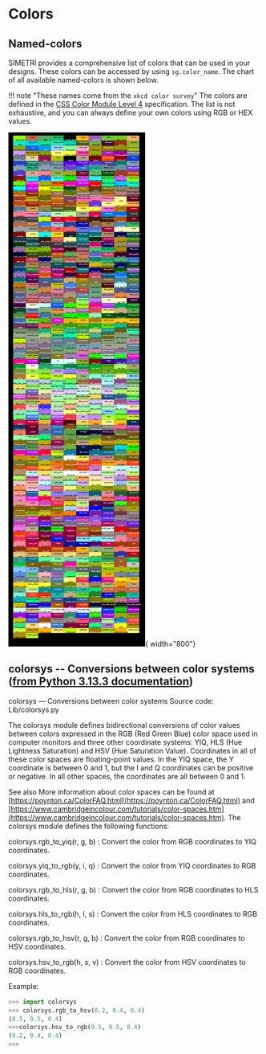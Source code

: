 <div id="random-image-container2"></div>


# Colors

<a id="sec_color_chart"></a>
## Named-colors

SİMETRİ provides a comprehensive list of colors that can be used in your designs. These colors can be accessed by using `sg.color_name`. The chart of all available named-colors is shown below.

!!! note "These names come from the `xkcd color survey`"
    The colors are defined in the [CSS Color Module Level 4](https://www.w3.org/TR/css-color-4/#named-colors) specification. The list is not exhaustive, and you can always define your own colors using RGB or HEX values.


![named_color_chart](../assets/sg_color_chart.svg){ width="800"}


## colorsys -- Conversions between color systems ([from Python 3.13.3 documentation](https://docs.python.org/3/library/colorsys.html))

colorsys — Conversions between color systems
Source code: Lib/colorsys.py

The colorsys module defines bidirectional conversions of color values between colors expressed in the RGB (Red Green Blue) color space used in computer monitors and three other coordinate systems: YIQ, HLS (Hue Lightness Saturation) and HSV (Hue Saturation Value). Coordinates in all of these color spaces are floating-point values. In the YIQ space, the Y coordinate is between 0 and 1, but the I and Q coordinates can be positive or negative. In all other spaces, the coordinates are all between 0 and 1.

See also More information about color spaces can be found at [https://poynton.ca/ColorFAQ.html](https://poynton.ca/ColorFAQ.html) and [https://www.cambridgeincolour.com/tutorials/color-spaces.htm](https://www.cambridgeincolour.com/tutorials/color-spaces.htm).
The colorsys module defines the following functions:

colorsys.rgb_to_yiq(r, g, b)
:   Convert the color from RGB coordinates to YIQ coordinates.

colorsys.yiq_to_rgb(y, i, q)
:   Convert the color from YIQ coordinates to RGB coordinates.

colorsys.rgb_to_hls(r, g, b)
:   Convert the color from RGB coordinates to HLS coordinates.

colorsys.hls_to_rgb(h, l, s)
:   Convert the color from HLS coordinates to RGB coordinates.

colorsys.rgb_to_hsv(r, g, b)
:   Convert the color from RGB coordinates to HSV coordinates.

colorsys.hsv_to_rgb(h, s, v)
: Convert the color from HSV coordinates to RGB coordinates.

Example:

```python
>>> import colorsys
>>> colorsys.rgb_to_hsv(0.2, 0.4, 0.4)
(0.5, 0.5, 0.4)
>>>colorsys.hsv_to_rgb(0.5, 0.5, 0.4)
(0.2, 0.4, 0.4)
>>>
```

<!-- From [css named-colors](https://www.w3.org/TR/css-color-4/#named-colors)

black	#000000
silver	#c0c0c0
gray	#808080
white	#ffffff
maroon	#800000
red	#ff0000
purple	#800080
fuchsia	#ff00ff
green	#008000
lime	#00ff00
olive	#808000
yellow	#ffff00
navy	#000080
blue	#0000ff
teal	#008080
aqua	#00ffff
In addition to these 16 colors, about 150 other colors have a keyword associated to them: -->

<!-- # Keyword	RGB hex value	Sample
# aliceblue	#f0f8ff
# antiquewhite	#faebd7
# aqua	#00ffff
# aquamarine	#7fffd4
# azure	#f0ffff
# beige	#f5f5dc
# bisque	#ffe4c4
# black	#000000
# blanchedalmond	#ffebcd
# blue	#0000ff
# blueviolet	#8a2be2
# brown	#a52a2a
# burlywood	#deb887
# cadetblue	#5f9ea0
# chartreuse	#7fff00
# chocolate	#d2691e
# coral	#ff7f50
# cornflowerblue	#6495ed
# cornsilk	#fff8dc
# crimson	#dc143c
# cyan
# #00ffff (synonym of aqua)
# darkblue	#00008b
# darkcyan	#008b8b
# darkgoldenrod	#b8860b
# darkgray	#a9a9a9
# darkgreen	#006400
# darkgrey	#a9a9a9
# darkkhaki	#bdb76b
# darkmagenta	#8b008b
# darkolivegreen	#556b2f
# darkorange	#ff8c00
# darkorchid	#9932cc
# darkred	#8b0000
# darksalmon	#e9967a
# darkseagreen	#8fbc8f
# darkslateblue	#483d8b
# darkslategray	#2f4f4f
# darkslategrey	#2f4f4f
# darkturquoise	#00ced1
# darkviolet	#9400d3
# deeppink	#ff1493
# deepskyblue	#00bfff
# dimgray	#696969
# dimgrey	#696969
# dodgerblue	#1e90ff
# firebrick	#b22222
# floralwhite	#fffaf0
# forestgreen	#228b22
# fuchsia	#ff00ff
# gainsboro	#dcdcdc
# ghostwhite	#f8f8ff
# gold	#ffd700
# goldenrod	#daa520
# gray	#808080
# green	#008000
# greenyellow	#adff2f
# grey	#808080 (synonym of gray)
# honeydew	#f0fff0
# hotpink	#ff69b4
# indianred	#cd5c5c
# indigo	#4b0082
# ivory	#fffff0
# khaki	#f0e68c
# lavender	#e6e6fa
# lavenderblush	#fff0f5
# lawngreen	#7cfc00
# lemonchiffon	#fffacd
# lightblue	#add8e6
# lightcoral	#f08080
# lightcyan	#e0ffff
# lightgoldenrodyellow	#fafad2
# lightgray	#d3d3d3
# lightgreen	#90ee90
# lightgrey	#d3d3d3
# lightpink	#ffb6c1
# lightsalmon	#ffa07a
# lightseagreen	#20b2aa
# lightskyblue	#87cefa
# lightslategray	#778899
# lightslategrey	#778899
# lightsteelblue	#b0c4de
# lightyellow	#ffffe0
# lime	#00ff00
# limegreen	#32cd32
# linen	#faf0e6
# magenta
# #ff00ff (synonym of fuchsia)
# maroon	#800000
# mediumaquamarine	#66cdaa
# mediumblue	#0000cd
# mediumorchid	#ba55d3
# mediumpurple	#9370db
# mediumseagreen	#3cb371
# mediumslateblue	#7b68ee
# mediumspringgreen	#00fa9a
# mediumturquoise	#48d1cc
# mediumvioletred	#c71585
# midnightblue	#191970
# mintcream	#f5fffa
# mistyrose	#ffe4e1
# moccasin	#ffe4b5
# navajowhite	#ffdead
# navy	#000080
# oldlace	#fdf5e6
# olive	#808000
# olivedrab	#6b8e23
# orange	#ffa500
# orangered	#ff4500
# orchid	#da70d6
# palegoldenrod	#eee8aa
# palegreen	#98fb98
# paleturquoise	#afeeee
# palevioletred	#db7093
# papayawhip	#ffefd5
# peachpuff	#ffdab9
# peru	#cd853f
# pink	#ffc0cb
# plum	#dda0dd
# powderblue	#b0e0e6
# purple	#800080
# rebeccapurple	#663399
# red	#ff0000
# rosybrown	#bc8f8f
# royalblue	#4169e1
# saddlebrown	#8b4513
# salmon	#fa8072
# sandybrown	#f4a460
# seagreen	#2e8b57
# seashell	#fff5ee
# sienna	#a0522d
# silver	#c0c0c0
# skyblue	#87ceeb
# slateblue	#6a5acd
# slategray	#708090
# slategrey	#708090
# snow	#fffafa
# springgreen	#00ff7f
# steelblue	#4682b4
# tan	#d2b48c
# teal	#008080
# thistle	#d8bfd8
# tomato	#ff6347
# transparent	See transparent.
# turquoise	#40e0d0
# violet	#ee82ee
# wheat	#f5deb3
# white	#ffffff
# whitesmoke	#f5f5f5
# yellow	#ffff00
# yellowgreen	#9acd32


<table class="named-color-table">
    <thead>
     <tr>
      <th>Named
      <th>Numeric
      <th>Color name
      <th>Hex rgb
      <th>Decimal
    <tbody>
     <tr>
      <td style="background:aliceblue">
      <td style="background:#f0f8ff">
      <th scope="row"><dfn class="dfn-paneled css" data-dfn-for="<color>, <named-color>" data-dfn-type="value" data-export id="valdef-color-aliceblue">aliceblue</dfn>
      <td>#f0f8ff
      <td>240 248 255
     <tr>
      <td style="background:antiquewhite">
      <td style="background:#faebd7">
      <th scope="row"><dfn class="dfn-paneled css" data-dfn-for="<color>, <named-color>" data-dfn-type="value" data-export id="valdef-color-antiquewhite">antiquewhite</dfn>
      <td>#faebd7
      <td>250 235 215
     <tr>
      <td style="background:aqua">
      <td style="background:#00ffff">
      <th scope="row"><dfn class="dfn-paneled css" data-dfn-for="<color>, <named-color>" data-dfn-type="value" data-export id="valdef-color-aqua">aqua</dfn>
      <td>#00ffff
      <td>0 255 255
     <tr>
      <td style="background:aquamarine">
      <td style="background:#7fffd4">
      <th scope="row"><dfn class="dfn-paneled css" data-dfn-for="<color>, <named-color>" data-dfn-type="value" data-export id="valdef-color-aquamarine">aquamarine</dfn>
      <td>#7fffd4
      <td>127 255 212
     <tr>
      <td style="background:azure">
      <td style="background:#f0ffff">
      <th scope="row"><dfn class="dfn-paneled css" data-dfn-for="<color>, <named-color>" data-dfn-type="value" data-export id="valdef-color-azure">azure</dfn>
      <td>#f0ffff
      <td>240 255 255
     <tr>
      <td style="background:beige">
      <td style="background:#f5f5dc">
      <th scope="row"><dfn class="dfn-paneled css" data-dfn-for="<color>, <named-color>" data-dfn-type="value" data-export id="valdef-color-beige">beige</dfn>
      <td>#f5f5dc
      <td>245 245 220
     <tr>
      <td style="background:bisque">
      <td style="background:#ffe4c4">
      <th scope="row"><dfn class="dfn-paneled css" data-dfn-for="<color>, <named-color>" data-dfn-type="value" data-export id="valdef-color-bisque">bisque</dfn>
      <td>#ffe4c4
      <td>255 228 196
     <tr>
      <td style="background:black">
      <td style="background:#000000">
      <th scope="row"><dfn class="dfn-paneled css" data-dfn-for="<color>, <named-color>" data-dfn-type="value" data-export id="valdef-color-black">black</dfn>
      <td>#000000
      <td>0 0 0
     <tr>
      <td style="background:blanchedalmond">
      <td style="background:#ffebcd">
      <th scope="row"><dfn class="dfn-paneled css" data-dfn-for="<color>, <named-color>" data-dfn-type="value" data-export id="valdef-color-blanchedalmond">blanchedalmond</dfn>
      <td>#ffebcd
      <td>255 235 205
     <tr>
      <td style="background:blue">
      <td style="background:#0000ff">
      <th scope="row"><dfn class="dfn-paneled css" data-dfn-for="<color>, <named-color>" data-dfn-type="value" data-export id="valdef-color-blue">blue</dfn>
      <td>#0000ff
      <td>0 0 255
     <tr>
      <td style="background:blueviolet">
      <td style="background:#8a2be2">
      <th scope="row"><dfn class="dfn-paneled css" data-dfn-for="<color>, <named-color>" data-dfn-type="value" data-export id="valdef-color-blueviolet">blueviolet</dfn>
      <td>#8a2be2
      <td>138 43 226
     <tr>
      <td style="background:brown">
      <td style="background:#a52a2a">
      <th scope="row"><dfn class="dfn-paneled css" data-dfn-for="<color>, <named-color>" data-dfn-type="value" data-export id="valdef-color-brown">brown</dfn>
      <td>#a52a2a
      <td>165 42 42
     <tr>
      <td style="background:burlywood">
      <td style="background:#deb887">
      <th scope="row"><dfn class="dfn-paneled css" data-dfn-for="<color>, <named-color>" data-dfn-type="value" data-export id="valdef-color-burlywood">burlywood</dfn>
      <td>#deb887
      <td>222 184 135
     <tr>
      <td style="background:cadetblue">
      <td style="background:#5f9ea0">
      <th scope="row"><dfn class="dfn-paneled css" data-dfn-for="<color>, <named-color>" data-dfn-type="value" data-export id="valdef-color-cadetblue">cadetblue</dfn>
      <td>#5f9ea0
      <td>95 158 160
     <tr>
      <td style="background:chartreuse">
      <td style="background:#7fff00">
      <th scope="row"><dfn class="dfn-paneled css" data-dfn-for="<color>, <named-color>" data-dfn-type="value" data-export id="valdef-color-chartreuse">chartreuse</dfn>
      <td>#7fff00
      <td>127 255 0
     <tr>
      <td style="background:chocolate">
      <td style="background:#d2691e">
      <th scope="row"><dfn class="dfn-paneled css" data-dfn-for="<color>, <named-color>" data-dfn-type="value" data-export id="valdef-color-chocolate">chocolate</dfn>
      <td>#d2691e
      <td>210 105 30
     <tr>
      <td style="background:coral">
      <td style="background:#ff7f50">
      <th scope="row"><dfn class="dfn-paneled css" data-dfn-for="<color>, <named-color>" data-dfn-type="value" data-export id="valdef-color-coral">coral</dfn>
      <td>#ff7f50
      <td>255 127 80
     <tr>
      <td style="background:cornflowerblue">
      <td style="background:#6495ed">
      <th scope="row"><dfn class="dfn-paneled css" data-dfn-for="<color>, <named-color>" data-dfn-type="value" data-export id="valdef-color-cornflowerblue">cornflowerblue</dfn>
      <td>#6495ed
      <td>100 149 237
     <tr>
      <td style="background:cornsilk">
      <td style="background:#fff8dc">
      <th scope="row"><dfn class="dfn-paneled css" data-dfn-for="<color>, <named-color>" data-dfn-type="value" data-export id="valdef-color-cornsilk">cornsilk</dfn>
      <td>#fff8dc
      <td>255 248 220
     <tr>
      <td style="background:crimson">
      <td style="background:#dc143c">
      <th scope="row"><dfn class="dfn-paneled css" data-dfn-for="<color>, <named-color>" data-dfn-type="value" data-export id="valdef-color-crimson">crimson</dfn>
      <td>#dc143c
      <td>220 20 60
     <tr>
      <td style="background:cyan">
      <td style="background:#00ffff">
      <th scope="row"><dfn class="dfn-paneled css" data-dfn-for="<color>, <named-color>" data-dfn-type="value" data-export id="valdef-color-cyan">cyan</dfn>
      <td>#00ffff
      <td>0 255 255
     <tr>
      <td style="background:darkblue">
      <td style="background:#00008b">
      <th scope="row"><dfn class="dfn-paneled css" data-dfn-for="<color>, <named-color>" data-dfn-type="value" data-export id="valdef-color-darkblue">darkblue</dfn>
      <td>#00008b
      <td>0 0 139
     <tr>
      <td style="background:darkcyan">
      <td style="background:#008b8b">
      <th scope="row"><dfn class="dfn-paneled css" data-dfn-for="<color>, <named-color>" data-dfn-type="value" data-export id="valdef-color-darkcyan">darkcyan</dfn>
      <td>#008b8b
      <td>0 139 139
     <tr>
      <td style="background:darkgoldenrod">
      <td style="background:#b8860b">
      <th scope="row"><dfn class="dfn-paneled css" data-dfn-for="<color>, <named-color>" data-dfn-type="value" data-export id="valdef-color-darkgoldenrod">darkgoldenrod</dfn>
      <td>#b8860b
      <td>184 134 11
     <tr>
      <td style="background:darkgray">
      <td style="background:#a9a9a9">
      <th scope="row"><dfn class="dfn-paneled css" data-dfn-for="<color>, <named-color>" data-dfn-type="value" data-export id="valdef-color-darkgray">darkgray</dfn>
      <td>#a9a9a9
      <td>169 169 169
     <tr>
      <td style="background:darkgreen">
      <td style="background:#006400">
      <th scope="row"><dfn class="dfn-paneled css" data-dfn-for="<color>, <named-color>" data-dfn-type="value" data-export id="valdef-color-darkgreen">darkgreen</dfn>
      <td>#006400
      <td>0 100 0
     <tr>
      <td style="background:darkgrey">
      <td style="background:#a9a9a9">
      <th scope="row"><dfn class="dfn-paneled css" data-dfn-for="<color>, <named-color>" data-dfn-type="value" data-export id="valdef-color-darkgrey">darkgrey</dfn>
      <td>#a9a9a9
      <td>169 169 169
     <tr>
      <td style="background:darkkhaki">
      <td style="background:#bdb76b">
      <th scope="row"><dfn class="dfn-paneled css" data-dfn-for="<color>, <named-color>" data-dfn-type="value" data-export id="valdef-color-darkkhaki">darkkhaki</dfn>
      <td>#bdb76b
      <td>189 183 107
     <tr>
      <td style="background:darkmagenta">
      <td style="background:#8b008b">
      <th scope="row"><dfn class="dfn-paneled css" data-dfn-for="<color>, <named-color>" data-dfn-type="value" data-export id="valdef-color-darkmagenta">darkmagenta</dfn>
      <td>#8b008b
      <td>139 0 139
     <tr>
      <td style="background:darkolivegreen">
      <td style="background:#556b2f">
      <th scope="row"><dfn class="dfn-paneled css" data-dfn-for="<color>, <named-color>" data-dfn-type="value" data-export id="valdef-color-darkolivegreen">darkolivegreen</dfn>
      <td>#556b2f
      <td>85 107 47
     <tr>
      <td style="background:darkorange">
      <td style="background:#ff8c00">
      <th scope="row"><dfn class="dfn-paneled css" data-dfn-for="<color>, <named-color>" data-dfn-type="value" data-export id="valdef-color-darkorange">darkorange</dfn>
      <td>#ff8c00
      <td>255 140 0
     <tr>
      <td style="background:darkorchid">
      <td style="background:#9932cc">
      <th scope="row"><dfn class="dfn-paneled css" data-dfn-for="<color>, <named-color>" data-dfn-type="value" data-export id="valdef-color-darkorchid">darkorchid</dfn>
      <td>#9932cc
      <td>153 50 204
     <tr>
      <td style="background:darkred">
      <td style="background:#8b0000">
      <th scope="row"><dfn class="dfn-paneled css" data-dfn-for="<color>, <named-color>" data-dfn-type="value" data-export id="valdef-color-darkred">darkred</dfn>
      <td>#8b0000
      <td>139 0 0
     <tr>
      <td style="background:darksalmon">
      <td style="background:#e9967a">
      <th scope="row"><dfn class="dfn-paneled css" data-dfn-for="<color>, <named-color>" data-dfn-type="value" data-export id="valdef-color-darksalmon">darksalmon</dfn>
      <td>#e9967a
      <td>233 150 122
     <tr>
      <td style="background:darkseagreen">
      <td style="background:#8fbc8f">
      <th scope="row"><dfn class="dfn-paneled css" data-dfn-for="<color>, <named-color>" data-dfn-type="value" data-export id="valdef-color-darkseagreen">darkseagreen</dfn>
      <td>#8fbc8f
      <td>143 188 143
     <tr>
      <td style="background:darkslateblue">
      <td style="background:#483d8b">
      <th scope="row"><dfn class="dfn-paneled css" data-dfn-for="<color>, <named-color>" data-dfn-type="value" data-export id="valdef-color-darkslateblue">darkslateblue</dfn>
      <td>#483d8b
      <td>72 61 139
     <tr>
      <td style="background:darkslategray">
      <td style="background:#2f4f4f">
      <th scope="row"><dfn class="dfn-paneled css" data-dfn-for="<color>, <named-color>" data-dfn-type="value" data-export id="valdef-color-darkslategray">darkslategray</dfn>
      <td>#2f4f4f
      <td>47 79 79
     <tr>
      <td style="background:darkslategrey">
      <td style="background:#2f4f4f">
      <th scope="row"><dfn class="dfn-paneled css" data-dfn-for="<color>, <named-color>" data-dfn-type="value" data-export id="valdef-color-darkslategrey">darkslategrey</dfn>
      <td>#2f4f4f
      <td>47 79 79
     <tr>
      <td style="background:darkturquoise">
      <td style="background:#00ced1">
      <th scope="row"><dfn class="dfn-paneled css" data-dfn-for="<color>, <named-color>" data-dfn-type="value" data-export id="valdef-color-darkturquoise">darkturquoise</dfn>
      <td>#00ced1
      <td>0 206 209
     <tr>
      <td style="background:darkviolet">
      <td style="background:#9400d3">
      <th scope="row"><dfn class="dfn-paneled css" data-dfn-for="<color>, <named-color>" data-dfn-type="value" data-export id="valdef-color-darkviolet">darkviolet</dfn>
      <td>#9400d3
      <td>148 0 211
     <tr>
      <td style="background:deeppink">
      <td style="background:#ff1493">
      <th scope="row"><dfn class="dfn-paneled css" data-dfn-for="<color>, <named-color>" data-dfn-type="value" data-export id="valdef-color-deeppink">deeppink</dfn>
      <td>#ff1493
      <td>255 20 147
     <tr>
      <td style="background:deepskyblue">
      <td style="background:#00bfff">
      <th scope="row"><dfn class="dfn-paneled css" data-dfn-for="<color>, <named-color>" data-dfn-type="value" data-export id="valdef-color-deepskyblue">deepskyblue</dfn>
      <td>#00bfff
      <td>0 191 255
     <tr>
      <td style="background:dimgray">
      <td style="background:#696969">
      <th scope="row"><dfn class="dfn-paneled css" data-dfn-for="<color>, <named-color>" data-dfn-type="value" data-export id="valdef-color-dimgray">dimgray</dfn>
      <td>#696969
      <td>105 105 105
     <tr>
      <td style="background:dimgrey">
      <td style="background:#696969">
      <th scope="row"><dfn class="dfn-paneled css" data-dfn-for="<color>, <named-color>" data-dfn-type="value" data-export id="valdef-color-dimgrey">dimgrey</dfn>
      <td>#696969
      <td>105 105 105
     <tr>
      <td style="background:dodgerblue">
      <td style="background:#1e90ff">
      <th scope="row"><dfn class="dfn-paneled css" data-dfn-for="<color>, <named-color>" data-dfn-type="value" data-export id="valdef-color-dodgerblue">dodgerblue</dfn>
      <td>#1e90ff
      <td>30 144 255
     <tr>
      <td style="background:firebrick">
      <td style="background:#b22222">
      <th scope="row"><dfn class="dfn-paneled css" data-dfn-for="<color>, <named-color>" data-dfn-type="value" data-export id="valdef-color-firebrick">firebrick</dfn>
      <td>#b22222
      <td>178 34 34
     <tr>
      <td style="background:floralwhite">
      <td style="background:#fffaf0">
      <th scope="row"><dfn class="dfn-paneled css" data-dfn-for="<color>, <named-color>" data-dfn-type="value" data-export id="valdef-color-floralwhite">floralwhite</dfn>
      <td>#fffaf0
      <td>255 250 240
     <tr>
      <td style="background:forestgreen">
      <td style="background:#228b22">
      <th scope="row"><dfn class="dfn-paneled css" data-dfn-for="<color>, <named-color>" data-dfn-type="value" data-export id="valdef-color-forestgreen">forestgreen</dfn>
      <td>#228b22
      <td>34 139 34
     <tr>
      <td style="background:fuchsia">
      <td style="background:#ff00ff">
      <th scope="row"><dfn class="dfn-paneled css" data-dfn-for="<color>, <named-color>" data-dfn-type="value" data-export id="valdef-color-fuchsia">fuchsia</dfn>
      <td>#ff00ff
      <td>255 0 255
     <tr>
      <td style="background:gainsboro">
      <td style="background:#dcdcdc">
      <th scope="row"><dfn class="dfn-paneled css" data-dfn-for="<color>, <named-color>" data-dfn-type="value" data-export id="valdef-color-gainsboro">gainsboro</dfn>
      <td>#dcdcdc
      <td>220 220 220
     <tr>
      <td style="background:ghostwhite">
      <td style="background:#f8f8ff">
      <th scope="row"><dfn class="dfn-paneled css" data-dfn-for="<color>, <named-color>" data-dfn-type="value" data-export id="valdef-color-ghostwhite">ghostwhite</dfn>
      <td>#f8f8ff
      <td>248 248 255
     <tr>
      <td style="background:gold">
      <td style="background:#ffd700">
      <th scope="row"><dfn class="dfn-paneled css" data-dfn-for="<color>, <named-color>" data-dfn-type="value" data-export id="valdef-color-gold">gold</dfn>
      <td>#ffd700
      <td>255 215 0
     <tr>
      <td style="background:goldenrod">
      <td style="background:#daa520">
      <th scope="row"><dfn class="dfn-paneled css" data-dfn-for="<color>, <named-color>" data-dfn-type="value" data-export id="valdef-color-goldenrod">goldenrod</dfn>
      <td>#daa520
      <td>218 165 32
     <tr>
      <td style="background:gray">
      <td style="background:#808080">
      <th scope="row"><dfn class="dfn-paneled css" data-dfn-for="<color>, <named-color>" data-dfn-type="value" data-export id="valdef-color-gray">gray</dfn>
      <td>#808080
      <td>128 128 128
     <tr>
      <td style="background:green">
      <td style="background:#008000">
      <th scope="row"><dfn class="dfn-paneled css" data-dfn-for="<color>, <named-color>" data-dfn-type="value" data-export id="valdef-color-green">green</dfn>
      <td>#008000
      <td>0 128 0
     <tr>
      <td style="background:greenyellow">
      <td style="background:#adff2f">
      <th scope="row"><dfn class="dfn-paneled css" data-dfn-for="<color>, <named-color>" data-dfn-type="value" data-export id="valdef-color-greenyellow">greenyellow</dfn>
      <td>#adff2f
      <td>173 255 47
     <tr>
      <td style="background:grey">
      <td style="background:#808080">
      <th scope="row"><dfn class="dfn-paneled css" data-dfn-for="<color>, <named-color>" data-dfn-type="value" data-export id="valdef-color-grey">grey</dfn>
      <td>#808080
      <td>128 128 128
     <tr>
      <td style="background:honeydew">
      <td style="background:#f0fff0">
      <th scope="row"><dfn class="dfn-paneled css" data-dfn-for="<color>, <named-color>" data-dfn-type="value" data-export id="valdef-color-honeydew">honeydew</dfn>
      <td>#f0fff0
      <td>240 255 240
     <tr>
      <td style="background:hotpink">
      <td style="background:#ff69b4">
      <th scope="row"><dfn class="dfn-paneled css" data-dfn-for="<color>, <named-color>" data-dfn-type="value" data-export id="valdef-color-hotpink">hotpink</dfn>
      <td>#ff69b4
      <td>255 105 180
     <tr>
      <td style="background:indianred">
      <td style="background:#cd5c5c">
      <th scope="row"><dfn class="dfn-paneled css" data-dfn-for="<color>, <named-color>" data-dfn-type="value" data-export id="valdef-color-indianred">indianred</dfn>
      <td>#cd5c5c
      <td>205 92 92
     <tr>
      <td style="background:indigo">
      <td style="background:#4b0082">
      <th scope="row"><dfn class="dfn-paneled css" data-dfn-for="<color>, <named-color>" data-dfn-type="value" data-export id="valdef-color-indigo">indigo</dfn>
      <td>#4b0082
      <td>75 0 130
     <tr>
      <td style="background:ivory">
      <td style="background:#fffff0">
      <th scope="row"><dfn class="dfn-paneled css" data-dfn-for="<color>, <named-color>" data-dfn-type="value" data-export id="valdef-color-ivory">ivory</dfn>
      <td>#fffff0
      <td>255 255 240
     <tr>
      <td style="background:khaki">
      <td style="background:#f0e68c">
      <th scope="row"><dfn class="dfn-paneled css" data-dfn-for="<color>, <named-color>" data-dfn-type="value" data-export id="valdef-color-khaki">khaki</dfn>
      <td>#f0e68c
      <td>240 230 140
     <tr>
      <td style="background:lavender">
      <td style="background:#e6e6fa">
      <th scope="row"><dfn class="dfn-paneled css" data-dfn-for="<color>, <named-color>" data-dfn-type="value" data-export id="valdef-color-lavender">lavender</dfn>
      <td>#e6e6fa
      <td>230 230 250
     <tr>
      <td style="background:lavenderblush">
      <td style="background:#fff0f5">
      <th scope="row"><dfn class="dfn-paneled css" data-dfn-for="<color>, <named-color>" data-dfn-type="value" data-export id="valdef-color-lavenderblush">lavenderblush</dfn>
      <td>#fff0f5
      <td>255 240 245
     <tr>
      <td style="background:lawngreen">
      <td style="background:#7cfc00">
      <th scope="row"><dfn class="dfn-paneled css" data-dfn-for="<color>, <named-color>" data-dfn-type="value" data-export id="valdef-color-lawngreen">lawngreen</dfn>
      <td>#7cfc00
      <td>124 252 0
     <tr>
      <td style="background:lemonchiffon">
      <td style="background:#fffacd">
      <th scope="row"><dfn class="dfn-paneled css" data-dfn-for="<color>, <named-color>" data-dfn-type="value" data-export id="valdef-color-lemonchiffon">lemonchiffon</dfn>
      <td>#fffacd
      <td>255 250 205
     <tr>
      <td style="background:lightblue">
      <td style="background:#add8e6">
      <th scope="row"><dfn class="dfn-paneled css" data-dfn-for="<color>, <named-color>" data-dfn-type="value" data-export id="valdef-color-lightblue">lightblue</dfn>
      <td>#add8e6
      <td>173 216 230
     <tr>
      <td style="background:lightcoral">
      <td style="background:#f08080">
      <th scope="row"><dfn class="dfn-paneled css" data-dfn-for="<color>, <named-color>" data-dfn-type="value" data-export id="valdef-color-lightcoral">lightcoral</dfn>
      <td>#f08080
      <td>240 128 128
     <tr>
      <td style="background:lightcyan">
      <td style="background:#e0ffff">
      <th scope="row"><dfn class="dfn-paneled css" data-dfn-for="<color>, <named-color>" data-dfn-type="value" data-export id="valdef-color-lightcyan">lightcyan</dfn>
      <td>#e0ffff
      <td>224 255 255
     <tr>
      <td style="background:lightgoldenrodyellow">
      <td style="background:#fafad2">
      <th scope="row"><dfn class="dfn-paneled css" data-dfn-for="<color>, <named-color>" data-dfn-type="value" data-export id="valdef-color-lightgoldenrodyellow">lightgoldenrodyellow</dfn>
      <td>#fafad2
      <td>250 250 210
     <tr>
      <td style="background:lightgray">
      <td style="background:#d3d3d3">
      <th scope="row"><dfn class="dfn-paneled css" data-dfn-for="<color>, <named-color>" data-dfn-type="value" data-export id="valdef-color-lightgray">lightgray</dfn>
      <td>#d3d3d3
      <td>211 211 211
     <tr>
      <td style="background:lightgreen">
      <td style="background:#90ee90">
      <th scope="row"><dfn class="dfn-paneled css" data-dfn-for="<color>, <named-color>" data-dfn-type="value" data-export id="valdef-color-lightgreen">lightgreen</dfn>
      <td>#90ee90
      <td>144 238 144
     <tr>
      <td style="background:lightgrey">
      <td style="background:#d3d3d3">
      <th scope="row"><dfn class="dfn-paneled css" data-dfn-for="<color>, <named-color>" data-dfn-type="value" data-export id="valdef-color-lightgrey">lightgrey</dfn>
      <td>#d3d3d3
      <td>211 211 211
     <tr>
      <td style="background:lightpink">
      <td style="background:#ffb6c1">
      <th scope="row"><dfn class="dfn-paneled css" data-dfn-for="<color>, <named-color>" data-dfn-type="value" data-export id="valdef-color-lightpink">lightpink</dfn>
      <td>#ffb6c1
      <td>255 182 193
     <tr>
      <td style="background:lightsalmon">
      <td style="background:#ffa07a">
      <th scope="row"><dfn class="dfn-paneled css" data-dfn-for="<color>, <named-color>" data-dfn-type="value" data-export id="valdef-color-lightsalmon">lightsalmon</dfn>
      <td>#ffa07a
      <td>255 160 122
     <tr>
      <td style="background:lightseagreen">
      <td style="background:#20b2aa">
      <th scope="row"><dfn class="dfn-paneled css" data-dfn-for="<color>, <named-color>" data-dfn-type="value" data-export id="valdef-color-lightseagreen">lightseagreen</dfn>
      <td>#20b2aa
      <td>32 178 170
     <tr>
      <td style="background:lightskyblue">
      <td style="background:#87cefa">
      <th scope="row"><dfn class="dfn-paneled css" data-dfn-for="<color>, <named-color>" data-dfn-type="value" data-export id="valdef-color-lightskyblue">lightskyblue</dfn>
      <td>#87cefa
      <td>135 206 250
     <tr>
      <td style="background:lightslategray">
      <td style="background:#778899">
      <th scope="row"><dfn class="dfn-paneled css" data-dfn-for="<color>, <named-color>" data-dfn-type="value" data-export id="valdef-color-lightslategray">lightslategray</dfn>
      <td>#778899
      <td>119 136 153
     <tr>
      <td style="background:lightslategrey">
      <td style="background:#778899">
      <th scope="row"><dfn class="dfn-paneled css" data-dfn-for="<color>, <named-color>" data-dfn-type="value" data-export id="valdef-color-lightslategrey">lightslategrey</dfn>
      <td>#778899
      <td>119 136 153
     <tr>
      <td style="background:lightsteelblue">
      <td style="background:#b0c4de">
      <th scope="row"><dfn class="dfn-paneled css" data-dfn-for="<color>, <named-color>" data-dfn-type="value" data-export id="valdef-color-lightsteelblue">lightsteelblue</dfn>
      <td>#b0c4de
      <td>176 196 222
     <tr>
      <td style="background:lightyellow">
      <td style="background:#ffffe0">
      <th scope="row"><dfn class="dfn-paneled css" data-dfn-for="<color>, <named-color>" data-dfn-type="value" data-export id="valdef-color-lightyellow">lightyellow</dfn>
      <td>#ffffe0
      <td>255 255 224
     <tr>
      <td style="background:lime">
      <td style="background:#00ff00">
      <th scope="row"><dfn class="dfn-paneled css" data-dfn-for="<color>, <named-color>" data-dfn-type="value" data-export id="valdef-color-lime">lime</dfn>
      <td>#00ff00
      <td>0 255 0
     <tr>
      <td style="background:limegreen">
      <td style="background:#32cd32">
      <th scope="row"><dfn class="dfn-paneled css" data-dfn-for="<color>, <named-color>" data-dfn-type="value" data-export id="valdef-color-limegreen">limegreen</dfn>
      <td>#32cd32
      <td>50 205 50
     <tr>
      <td style="background:linen">
      <td style="background:#faf0e6">
      <th scope="row"><dfn class="dfn-paneled css" data-dfn-for="<color>, <named-color>" data-dfn-type="value" data-export id="valdef-color-linen">linen</dfn>
      <td>#faf0e6
      <td>250 240 230
     <tr>
      <td style="background:magenta">
      <td style="background:#ff00ff">
      <th scope="row"><dfn class="dfn-paneled css" data-dfn-for="<color>, <named-color>" data-dfn-type="value" data-export id="valdef-color-magenta">magenta</dfn>
      <td>#ff00ff
      <td>255 0 255
     <tr>
      <td style="background:maroon">
      <td style="background:#800000">
      <th scope="row"><dfn class="dfn-paneled css" data-dfn-for="<color>, <named-color>" data-dfn-type="value" data-export id="valdef-color-maroon">maroon</dfn>
      <td>#800000
      <td>128 0 0
     <tr>
      <td style="background:mediumaquamarine">
      <td style="background:#66cdaa">
      <th scope="row"><dfn class="dfn-paneled css" data-dfn-for="<color>, <named-color>" data-dfn-type="value" data-export id="valdef-color-mediumaquamarine">mediumaquamarine</dfn>
      <td>#66cdaa
      <td>102 205 170
     <tr>
      <td style="background:mediumblue">
      <td style="background:#0000cd">
      <th scope="row"><dfn class="dfn-paneled css" data-dfn-for="<color>, <named-color>" data-dfn-type="value" data-export id="valdef-color-mediumblue">mediumblue</dfn>
      <td>#0000cd
      <td>0 0 205
     <tr>
      <td style="background:mediumorchid">
      <td style="background:#ba55d3">
      <th scope="row"><dfn class="dfn-paneled css" data-dfn-for="<color>, <named-color>" data-dfn-type="value" data-export id="valdef-color-mediumorchid">mediumorchid</dfn>
      <td>#ba55d3
      <td>186 85 211
     <tr>
      <td style="background:mediumpurple">
      <td style="background:#9370db">
      <th scope="row"><dfn class="dfn-paneled css" data-dfn-for="<color>, <named-color>" data-dfn-type="value" data-export id="valdef-color-mediumpurple">mediumpurple</dfn>
      <td>#9370db
      <td>147 112 219
     <tr>
      <td style="background:mediumseagreen">
      <td style="background:#3cb371">
      <th scope="row"><dfn class="dfn-paneled css" data-dfn-for="<color>, <named-color>" data-dfn-type="value" data-export id="valdef-color-mediumseagreen">mediumseagreen</dfn>
      <td>#3cb371
      <td>60 179 113
     <tr>
      <td style="background:mediumslateblue">
      <td style="background:#7b68ee">
      <th scope="row"><dfn class="dfn-paneled css" data-dfn-for="<color>, <named-color>" data-dfn-type="value" data-export id="valdef-color-mediumslateblue">mediumslateblue</dfn>
      <td>#7b68ee
      <td>123 104 238
     <tr>
      <td style="background:mediumspringgreen">
      <td style="background:#00fa9a">
      <th scope="row"><dfn class="dfn-paneled css" data-dfn-for="<color>, <named-color>" data-dfn-type="value" data-export id="valdef-color-mediumspringgreen">mediumspringgreen</dfn>
      <td>#00fa9a
      <td>0 250 154
     <tr>
      <td style="background:mediumturquoise">
      <td style="background:#48d1cc">
      <th scope="row"><dfn class="dfn-paneled css" data-dfn-for="<color>, <named-color>" data-dfn-type="value" data-export id="valdef-color-mediumturquoise">mediumturquoise</dfn>
      <td>#48d1cc
      <td>72 209 204
     <tr>
      <td style="background:mediumvioletred">
      <td style="background:#c71585">
      <th scope="row"><dfn class="dfn-paneled css" data-dfn-for="<color>, <named-color>" data-dfn-type="value" data-export id="valdef-color-mediumvioletred">mediumvioletred</dfn>
      <td>#c71585
      <td>199 21 133
     <tr>
      <td style="background:midnightblue">
      <td style="background:#191970">
      <th scope="row"><dfn class="dfn-paneled css" data-dfn-for="<color>, <named-color>" data-dfn-type="value" data-export id="valdef-color-midnightblue">midnightblue</dfn>
      <td>#191970
      <td>25 25 112
     <tr>
      <td style="background:mintcream">
      <td style="background:#f5fffa">
      <th scope="row"><dfn class="dfn-paneled css" data-dfn-for="<color>, <named-color>" data-dfn-type="value" data-export id="valdef-color-mintcream">mintcream</dfn>
      <td>#f5fffa
      <td>245 255 250
     <tr>
      <td style="background:mistyrose">
      <td style="background:#ffe4e1">
      <th scope="row"><dfn class="dfn-paneled css" data-dfn-for="<color>, <named-color>" data-dfn-type="value" data-export id="valdef-color-mistyrose">mistyrose</dfn>
      <td>#ffe4e1
      <td>255 228 225
     <tr>
      <td style="background:moccasin">
      <td style="background:#ffe4b5">
      <th scope="row"><dfn class="dfn-paneled css" data-dfn-for="<color>, <named-color>" data-dfn-type="value" data-export id="valdef-color-moccasin">moccasin</dfn>
      <td>#ffe4b5
      <td>255 228 181
     <tr>
      <td style="background:navajowhite">
      <td style="background:#ffdead">
      <th scope="row"><dfn class="dfn-paneled css" data-dfn-for="<color>, <named-color>" data-dfn-type="value" data-export id="valdef-color-navajowhite">navajowhite</dfn>
      <td>#ffdead
      <td>255 222 173
     <tr>
      <td style="background:navy">
      <td style="background:#000080">
      <th scope="row"><dfn class="dfn-paneled css" data-dfn-for="<color>, <named-color>" data-dfn-type="value" data-export id="valdef-color-navy">navy</dfn>
      <td>#000080
      <td>0 0 128
     <tr>
      <td style="background:oldlace">
      <td style="background:#fdf5e6">
      <th scope="row"><dfn class="dfn-paneled css" data-dfn-for="<color>, <named-color>" data-dfn-type="value" data-export id="valdef-color-oldlace">oldlace</dfn>
      <td>#fdf5e6
      <td>253 245 230
     <tr>
      <td style="background:olive">
      <td style="background:#808000">
      <th scope="row"><dfn class="dfn-paneled css" data-dfn-for="<color>, <named-color>" data-dfn-type="value" data-export id="valdef-color-olive">olive</dfn>
      <td>#808000
      <td>128 128 0
     <tr>
      <td style="background:olivedrab">
      <td style="background:#6b8e23">
      <th scope="row"><dfn class="dfn-paneled css" data-dfn-for="<color>, <named-color>" data-dfn-type="value" data-export id="valdef-color-olivedrab">olivedrab</dfn>
      <td>#6b8e23
      <td>107 142 35
     <tr>
      <td style="background:orange">
      <td style="background:#ffa500">
      <th scope="row"><dfn class="dfn-paneled css" data-dfn-for="<color>, <named-color>" data-dfn-type="value" data-export id="valdef-color-orange">orange</dfn>
      <td>#ffa500
      <td>255 165 0
     <tr>
      <td style="background:orangered">
      <td style="background:#ff4500">
      <th scope="row"><dfn class="dfn-paneled css" data-dfn-for="<color>, <named-color>" data-dfn-type="value" data-export id="valdef-color-orangered">orangered</dfn>
      <td>#ff4500
      <td>255 69 0
     <tr>
      <td style="background:orchid">
      <td style="background:#da70d6">
      <th scope="row"><dfn class="dfn-paneled css" data-dfn-for="<color>, <named-color>" data-dfn-type="value" data-export id="valdef-color-orchid">orchid</dfn>
      <td>#da70d6
      <td>218 112 214
     <tr>
      <td style="background:palegoldenrod">
      <td style="background:#eee8aa">
      <th scope="row"><dfn class="dfn-paneled css" data-dfn-for="<color>, <named-color>" data-dfn-type="value" data-export id="valdef-color-palegoldenrod">palegoldenrod</dfn>
      <td>#eee8aa
      <td>238 232 170
     <tr>
      <td style="background:palegreen">
      <td style="background:#98fb98">
      <th scope="row"><dfn class="dfn-paneled css" data-dfn-for="<color>, <named-color>" data-dfn-type="value" data-export id="valdef-color-palegreen">palegreen</dfn>
      <td>#98fb98
      <td>152 251 152
     <tr>
      <td style="background:paleturquoise">
      <td style="background:#afeeee">
      <th scope="row"><dfn class="dfn-paneled css" data-dfn-for="<color>, <named-color>" data-dfn-type="value" data-export id="valdef-color-paleturquoise">paleturquoise</dfn>
      <td>#afeeee
      <td>175 238 238
     <tr>
      <td style="background:palevioletred">
      <td style="background:#db7093">
      <th scope="row"><dfn class="dfn-paneled css" data-dfn-for="<color>, <named-color>" data-dfn-type="value" data-export id="valdef-color-palevioletred">palevioletred</dfn>
      <td>#db7093
      <td>219 112 147
     <tr>
      <td style="background:papayawhip">
      <td style="background:#ffefd5">
      <th scope="row"><dfn class="dfn-paneled css" data-dfn-for="<color>, <named-color>" data-dfn-type="value" data-export id="valdef-color-papayawhip">papayawhip</dfn>
      <td>#ffefd5
      <td>255 239 213
     <tr>
      <td style="background:peachpuff">
      <td style="background:#ffdab9">
      <th scope="row"><dfn class="dfn-paneled css" data-dfn-for="<color>, <named-color>" data-dfn-type="value" data-export id="valdef-color-peachpuff">peachpuff</dfn>
      <td>#ffdab9
      <td>255 218 185
     <tr>
      <td style="background:peru">
      <td style="background:#cd853f">
      <th scope="row"><dfn class="dfn-paneled css" data-dfn-for="<color>, <named-color>" data-dfn-type="value" data-export id="valdef-color-peru">peru</dfn>
      <td>#cd853f
      <td>205 133 63
     <tr>
      <td style="background:pink">
      <td style="background:#ffc0cb">
      <th scope="row"><dfn class="dfn-paneled css" data-dfn-for="<color>, <named-color>" data-dfn-type="value" data-export id="valdef-color-pink">pink</dfn>
      <td>#ffc0cb
      <td>255 192 203
     <tr>
      <td style="background:plum">
      <td style="background:#dda0dd">
      <th scope="row"><dfn class="dfn-paneled css" data-dfn-for="<color>, <named-color>" data-dfn-type="value" data-export id="valdef-color-plum">plum</dfn>
      <td>#dda0dd
      <td>221 160 221
     <tr>
      <td style="background:powderblue">
      <td style="background:#b0e0e6">
      <th scope="row"><dfn class="dfn-paneled css" data-dfn-for="<color>, <named-color>" data-dfn-type="value" data-export id="valdef-color-powderblue">powderblue</dfn>
      <td>#b0e0e6
      <td>176 224 230
     <tr>
      <td style="background:purple">
      <td style="background:#800080">
      <th scope="row"><dfn class="dfn-paneled css" data-dfn-for="<color>, <named-color>" data-dfn-type="value" data-export id="valdef-color-purple">purple</dfn>
      <td>#800080
      <td>128 0 128
     <tr>
      <td style="background:rebeccapurple">
      <td style="background:#663399">
      <th scope="row"><dfn class="dfn-paneled css" data-dfn-for="<color>, <named-color>" data-dfn-type="value" data-export id="valdef-color-rebeccapurple">rebeccapurple</dfn>
      <td>#663399
      <td>102 51 153
     <tr>
      <td style="background:red">
      <td style="background:#ff0000">
      <th scope="row"><dfn class="dfn-paneled css" data-dfn-for="<color>, <named-color>" data-dfn-type="value" data-export id="valdef-color-red">red</dfn>
      <td>#ff0000
      <td>255 0 0
     <tr>
      <td style="background:rosybrown">
      <td style="background:#bc8f8f">
      <th scope="row"><dfn class="dfn-paneled css" data-dfn-for="<color>, <named-color>" data-dfn-type="value" data-export id="valdef-color-rosybrown">rosybrown</dfn>
      <td>#bc8f8f
      <td>188 143 143
     <tr>
      <td style="background:royalblue">
      <td style="background:#4169e1">
      <th scope="row"><dfn class="dfn-paneled css" data-dfn-for="<color>, <named-color>" data-dfn-type="value" data-export id="valdef-color-royalblue">royalblue</dfn>
      <td>#4169e1
      <td>65 105 225
     <tr>
      <td style="background:saddlebrown">
      <td style="background:#8b4513">
      <th scope="row"><dfn class="dfn-paneled css" data-dfn-for="<color>, <named-color>" data-dfn-type="value" data-export id="valdef-color-saddlebrown">saddlebrown</dfn>
      <td>#8b4513
      <td>139 69 19
     <tr>
      <td style="background:salmon">
      <td style="background:#fa8072">
      <th scope="row"><dfn class="dfn-paneled css" data-dfn-for="<color>, <named-color>" data-dfn-type="value" data-export id="valdef-color-salmon">salmon</dfn>
      <td>#fa8072
      <td>250 128 114
     <tr>
      <td style="background:sandybrown">
      <td style="background:#f4a460">
      <th scope="row"><dfn class="dfn-paneled css" data-dfn-for="<color>, <named-color>" data-dfn-type="value" data-export id="valdef-color-sandybrown">sandybrown</dfn>
      <td>#f4a460
      <td>244 164 96
     <tr>
      <td style="background:seagreen">
      <td style="background:#2e8b57">
      <th scope="row"><dfn class="dfn-paneled css" data-dfn-for="<color>, <named-color>" data-dfn-type="value" data-export id="valdef-color-seagreen">seagreen</dfn>
      <td>#2e8b57
      <td>46 139 87
     <tr>
      <td style="background:seashell">
      <td style="background:#fff5ee">
      <th scope="row"><dfn class="dfn-paneled css" data-dfn-for="<color>, <named-color>" data-dfn-type="value" data-export id="valdef-color-seashell">seashell</dfn>
      <td>#fff5ee
      <td>255 245 238
     <tr>
      <td style="background:sienna">
      <td style="background:#a0522d">
      <th scope="row"><dfn class="dfn-paneled css" data-dfn-for="<color>, <named-color>" data-dfn-type="value" data-export id="valdef-color-sienna">sienna</dfn>
      <td>#a0522d
      <td>160 82 45
     <tr>
      <td style="background:silver">
      <td style="background:#c0c0c0">
      <th scope="row"><dfn class="dfn-paneled css" data-dfn-for="<color>, <named-color>" data-dfn-type="value" data-export id="valdef-color-silver">silver</dfn>
      <td>#c0c0c0
      <td>192 192 192
     <tr>
      <td style="background:skyblue">
      <td style="background:#87ceeb">
      <th scope="row"><dfn class="dfn-paneled css" data-dfn-for="<color>, <named-color>" data-dfn-type="value" data-export id="valdef-color-skyblue">skyblue</dfn>
      <td>#87ceeb
      <td>135 206 235
     <tr>
      <td style="background:slateblue">
      <td style="background:#6a5acd">
      <th scope="row"><dfn class="dfn-paneled css" data-dfn-for="<color>, <named-color>" data-dfn-type="value" data-export id="valdef-color-slateblue">slateblue</dfn>
      <td>#6a5acd
      <td>106 90 205
     <tr>
      <td style="background:slategray">
      <td style="background:#708090">
      <th scope="row"><dfn class="dfn-paneled css" data-dfn-for="<color>, <named-color>" data-dfn-type="value" data-export id="valdef-color-slategray">slategray</dfn>
      <td>#708090
      <td>112 128 144
     <tr>
      <td style="background:slategrey">
      <td style="background:#708090">
      <th scope="row"><dfn class="dfn-paneled css" data-dfn-for="<color>, <named-color>" data-dfn-type="value" data-export id="valdef-color-slategrey">slategrey</dfn>
      <td>#708090
      <td>112 128 144
     <tr>
      <td style="background:snow">
      <td style="background:#fffafa">
      <th scope="row"><dfn class="dfn-paneled css" data-dfn-for="<color>, <named-color>" data-dfn-type="value" data-export id="valdef-color-snow">snow</dfn>
      <td>#fffafa
      <td>255 250 250
     <tr>
      <td style="background:springgreen">
      <td style="background:#00ff7f">
      <th scope="row"><dfn class="dfn-paneled css" data-dfn-for="<color>, <named-color>" data-dfn-type="value" data-export id="valdef-color-springgreen">springgreen</dfn>
      <td>#00ff7f
      <td>0 255 127
     <tr>
      <td style="background:steelblue">
      <td style="background:#4682b4">
      <th scope="row"><dfn class="dfn-paneled css" data-dfn-for="<color>, <named-color>" data-dfn-type="value" data-export id="valdef-color-steelblue">steelblue</dfn>
      <td>#4682b4
      <td>70 130 180
     <tr>
      <td style="background:tan">
      <td style="background:#d2b48c">
      <th scope="row"><dfn class="dfn-paneled css" data-dfn-for="<color>, <named-color>" data-dfn-type="value" data-export id="valdef-color-tan">tan</dfn>
      <td>#d2b48c
      <td>210 180 140
     <tr>
      <td style="background:teal">
      <td style="background:#008080">
      <th scope="row"><dfn class="dfn-paneled css" data-dfn-for="<color>, <named-color>" data-dfn-type="value" data-export id="valdef-color-teal">teal</dfn>
      <td>#008080
      <td>0 128 128
     <tr>
      <td style="background:thistle">
      <td style="background:#d8bfd8">
      <th scope="row"><dfn class="dfn-paneled css" data-dfn-for="<color>, <named-color>" data-dfn-type="value" data-export id="valdef-color-thistle">thistle</dfn>
      <td>#d8bfd8
      <td>216 191 216
     <tr>
      <td style="background:tomato">
      <td style="background:#ff6347">
      <th scope="row"><dfn class="dfn-paneled css" data-dfn-for="<color>, <named-color>" data-dfn-type="value" data-export id="valdef-color-tomato">tomato</dfn>
      <td>#ff6347
      <td>255 99 71
     <tr>
      <td style="background:turquoise">
      <td style="background:#40e0d0">
      <th scope="row"><dfn class="dfn-paneled css" data-dfn-for="<color>, <named-color>" data-dfn-type="value" data-export id="valdef-color-turquoise">turquoise</dfn>
      <td>#40e0d0
      <td>64 224 208
     <tr>
      <td style="background:violet">
      <td style="background:#ee82ee">
      <th scope="row"><dfn class="dfn-paneled css" data-dfn-for="<color>, <named-color>" data-dfn-type="value" data-export id="valdef-color-violet">violet</dfn>
      <td>#ee82ee
      <td>238 130 238
     <tr>
      <td style="background:wheat">
      <td style="background:#f5deb3">
      <th scope="row"><dfn class="dfn-paneled css" data-dfn-for="<color>, <named-color>" data-dfn-type="value" data-export id="valdef-color-wheat">wheat</dfn>
      <td>#f5deb3
      <td>245 222 179
     <tr>
      <td style="background:white">
      <td style="background:#ffffff">
      <th scope="row"><dfn class="dfn-paneled css" data-dfn-for="<color>, <named-color>" data-dfn-type="value" data-export id="valdef-color-white">white</dfn>
      <td>#ffffff
      <td>255 255 255
     <tr>
      <td style="background:whitesmoke">
      <td style="background:#f5f5f5">
      <th scope="row"><dfn class="dfn-paneled css" data-dfn-for="<color>, <named-color>" data-dfn-type="value" data-export id="valdef-color-whitesmoke">whitesmoke</dfn>
      <td>#f5f5f5
      <td>245 245 245
     <tr>
      <td style="background:yellow">
      <td style="background:#ffff00">
      <th scope="row"><dfn class="dfn-paneled css" data-dfn-for="<color>, <named-color>" data-dfn-type="value" data-export id="valdef-color-yellow">yellow</dfn>
      <td>#ffff00
      <td>255 255 0
     <tr>
      <td style="background:yellowgreen">
      <td style="background:#9acd32">
      <th scope="row"><dfn class="dfn-paneled css" data-dfn-for="<color>, <named-color>" data-dfn-type="value" data-export id="valdef-color-yellowgreen">yellowgreen</dfn>
      <td>#9acd32
      <td>154 205 50
   </table> -->
